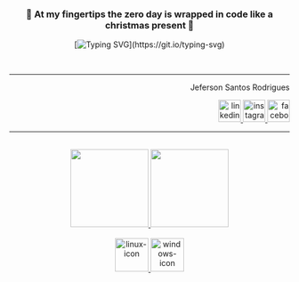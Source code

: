 <div align="center">

### 👹 At my fingertips the zero day is wrapped in code like a christmas present 👹 ###

[![Typing SVG](https://readme-typing-svg.herokuapp.com/?color=ff0000&size=35&center=true&vCenter=true&width=1000&lines=WARNING!!+SYSTEM+FAILURE!!;!!YOUR+DOMAIN+HAVE+BEEN+HIJACKED!!;)](https://git.io/typing-svg)
</div>

<br>
<hr>


<div align="right">
  <p>Jeferson Santos Rodrigues</p>
  <a href="https://www.linkedin.com/in/contaprofissional/" target="_blank">
    <img width="40px" src="https://img.icons8.com/fluency/256/linkedin.png" alt="linkedin_icon">
  </a>
  <a href="https://www.instagram.com/jeferson_srd/" target="_blank">
    <img width="40px" src="https://img.icons8.com/3d-fluency/256/instagram-new.png" alt="instagram_icon">
  </a>
  <a href="https://www.facebook.com/profile.php?id=100008085399946" target="_blank">
    <img width="40px" src="https://img.icons8.com/color/256/facebook.png" alt="facebook_icon">
  </a>
</div>
<hr>

<br>

<div align="center">
  <a href="https://github.com/JefersonSR">
  <img height="140em" src="https://github-readme-stats.vercel.app/api?username=JefersonSR&show_icons=true&theme=dracula&include_all_commits=true&count_private=true"/>
  <img height="140em" src="https://github-readme-stats.vercel.app/api/top-langs/?username=JefersonSR&layout=compact&langs_count=16&theme=dracula"/>
</div>

<br>

<div align="center">
    <img width="60px" src="https://cdn.jsdelivr.net/gh/devicons/devicon/icons/linux/linux-original.svg" alt="linux-icon">
    <img width="60px" src="https://cdn.jsdelivr.net/gh/devicons/devicon/icons/windows8/windows8-original.svg" alt="windows-icon">
</div>
  <!---
  <img width="40px" src="" alt="">
  --->
